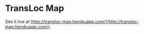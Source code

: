 # TransLoc Map

See it live at [http://transloc-map.herokuapp.com/](http://transloc-map.herokuapp.com/).
